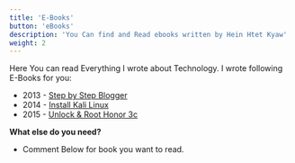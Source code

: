 ```yaml
---
title: 'E-Books'
button: 'eBooks'
description: 'You Can find and Read ebooks written by Hein Htet Kyaw'
weight: 2
---
```

Here You can read Everything I wrote about Technology. I wrote following E-Books for you:

- 2013 - [Step by Step Blogger](/ebooks/Blogger.pdf)
- 2014 - [Install Kali Linux](/ebooks/Kali.pdf)
- 2015 - [Unlock & Root Honor 3c](/ebooks/Unlock_&_Root_Honor_3c.pdf)

**What else do you need?**

* Comment Below for book you want to read.

